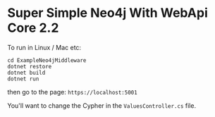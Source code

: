 # Super Simple Neo4j With WebApi Core 2.2

To run in Linux / Mac etc:


```
cd ExampleNeo4jMiddleware
dotnet restore
dotnet build
dotnet run
```

then go to the page: `https://localhost:5001`

You'll want to change the Cypher in the `ValuesController.cs` file.